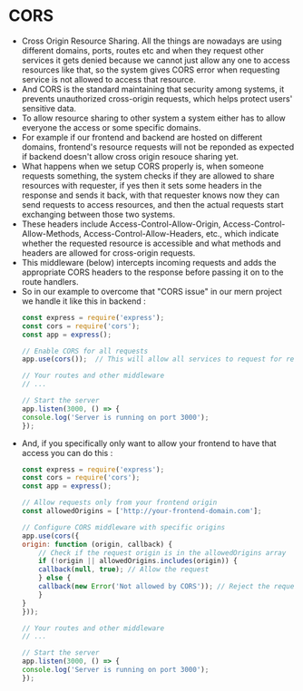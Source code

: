 # CORS

- Cross Origin Resource Sharing. All the things are nowadays are using different domains, ports, routes etc and when they request other services it gets denied because we cannot just allow any one to access resources like that, so the system gives CORS error when requesting service is not allowed to access that resource.  
- And CORS is the standard maintaining that security among systems, it prevents unauthorized cross-origin requests, which helps protect users' sensitive data.
- To allow resource sharing to other system a system either has to allow everyone the access or some specific domains.
- For example if our frontend and backend are hosted on different domains, frontend's resource requests will not be reponded as expected if backend doesn't allow cross origin resouce sharing yet.
- What happens when we setup CORS properly is, when someone requests something, the system checks if they are allowed to share resources with requester, if yes then it sets some headers in the response and sends it back, with that requester knows now they can send requests to access resources, and then the actual requests start exchanging between those two systems.
- These headers include Access-Control-Allow-Origin, Access-Control-Allow-Methods, Access-Control-Allow-Headers, etc., which indicate whether the requested resource is accessible and what methods and headers are allowed for cross-origin requests.
- This middleware (below) intercepts incoming requests and adds the appropriate CORS headers to the response before passing it on to the route handlers.
- So in our example to overcome that "CORS issue" in our mern project we handle it like this in backend :
    ```javascript
    const express = require('express');
    const cors = require('cors');
    const app = express();

    // Enable CORS for all requests
    app.use(cors());  // This will allow all services to request for resources

    // Your routes and other middleware
    // ...

    // Start the server
    app.listen(3000, () => {
    console.log('Server is running on port 3000');
    });
    ```
- And, if you specifically only want to allow your frontend to have that access you can do this :
    ```javascript
    const express = require('express');
    const cors = require('cors');
    const app = express();

    // Allow requests only from your frontend origin
    const allowedOrigins = ['http://your-frontend-domain.com'];

    // Configure CORS middleware with specific origins
    app.use(cors({
    origin: function (origin, callback) {
        // Check if the request origin is in the allowedOrigins array
        if (!origin || allowedOrigins.includes(origin)) {
        callback(null, true); // Allow the request
        } else {
        callback(new Error('Not allowed by CORS')); // Reject the request
        }
    }
    }));

    // Your routes and other middleware
    // ...

    // Start the server
    app.listen(3000, () => {
    console.log('Server is running on port 3000');
    });

    ```
